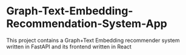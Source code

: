 # Graph-Text-Embedding-Recommendation-System-App
This project contains a Graph+Text Embedding recommender system written in FastAPI and its frontend written in React
